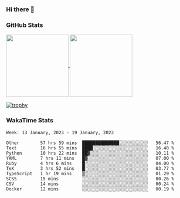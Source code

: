 ### Hi there 👋

### GitHub Stats

<a href="https://github.com/anuraghazra/github-readme-stats">
  <img align="center" height="170px" src="https://github-readme-stats.vercel.app/api/top-langs/?username=tksfjt1024&layout=compact&count_private=true&show_icons=true&show_icons=true&theme=graywhite" />
</a>
<a href="https://github.com/anuraghazra/github-readme-stats">
  <img align="center" height="170px" src="https://github-readme-stats.vercel.app/api?username=tksfjt1024&count_private=true&show_icons=true&show_icons=true&theme=graywhite" />
</a>

[![trophy](https://github-profile-trophy.vercel.app/?username=tksfjt1024)](https://github.com/ryo-ma/github-profile-trophy)

### WakaTime Stats

<!--START_SECTION:waka-->
```text
Week: 13 January, 2023 - 19 January, 2023

Other        57 hrs 59 mins  ██████████████░░░░░░░░░░░   56.47 % 
Text         16 hrs 55 mins  ████░░░░░░░░░░░░░░░░░░░░░   16.48 % 
Python       10 hrs 22 mins  ██▓░░░░░░░░░░░░░░░░░░░░░░   10.11 % 
YAML         7 hrs 11 mins   █▓░░░░░░░░░░░░░░░░░░░░░░░   07.00 % 
Ruby         4 hrs 6 mins    █░░░░░░░░░░░░░░░░░░░░░░░░   04.00 % 
TeX          3 hrs 52 mins   █░░░░░░░░░░░░░░░░░░░░░░░░   03.77 % 
TypeScript   1 hr 19 mins    ▒░░░░░░░░░░░░░░░░░░░░░░░░   01.29 % 
SCSS         15 mins         ░░░░░░░░░░░░░░░░░░░░░░░░░   00.26 % 
CSV          14 mins         ░░░░░░░░░░░░░░░░░░░░░░░░░   00.24 % 
Docker       12 mins         ░░░░░░░░░░░░░░░░░░░░░░░░░   00.19 % 
```
<!--END_SECTION:waka-->
